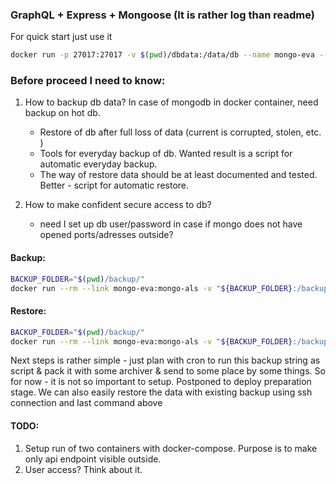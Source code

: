 ### GraphQL + Express + Mongoose (It is rather log than readme) 

For quick start just use it
```bash
docker run -p 27017:27017 -v $(pwd)/dbdata:/data/db --name mongo-eva --restart always -d mongo:latest
```

### Before proceed I need to know:

1. How to backup db data? In case of mongodb in docker container, need backup on hot db.
      * Restore of db after full loss of data (current is corrupted, stolen, etc. )
      * Tools for everyday backup of db. Wanted result is a script for automatic everyday backup.
      * The way of restore data should be at least documented and tested. Better - script for automatic restore.
      
      
2. How to make confident secure access to db?
    * need I set up db user/password in case if mongo does not have opened ports/adresses outside?
    
    
    
#### Backup:

```bash
BACKUP_FOLDER="$(pwd)/backup/"
docker run --rm --link mongo-eva:mongo-als -v "${BACKUP_FOLDER}:/backup" mongo:latest bash -c "mongodump --out /backup --host mongo-als:27017"
```

#### Restore:

```bash
BACKUP_FOLDER="$(pwd)/backup/"
docker run --rm --link mongo-eva:mongo-als -v "${BACKUP_FOLDER}:/backup" mongo:latest bash -c "mongorestore /backup --host mongo-als:27017"
```

Next steps is rather simple - just plan with cron to run this backup string as script & pack it with some archiver & send to some place by some things.
So for now - it is not so important to setup. Postponed to deploy preparation stage.
We can also easily restore the data with existing backup using ssh connection and last command above


#### TODO:

1. Setup run of two containers with docker-compose. Purpose is to make only api endpoint visible outside.
2. User access? Think about it.
